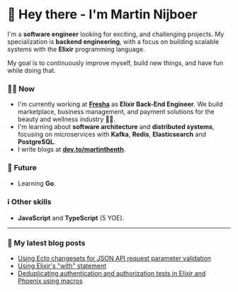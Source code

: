 # 👋 Hey there - I'm Martin Nijboer

I'm a **software engineer** looking for exciting, and challenging projects. My specialization is **backend engineering**, with a focus on building scalable systems with the **Elixir** programming language.

My goal is to continuously improve myself, build new things, and have fun while doing that.

### 👨‍💻 Now

- I'm currently working at **[Fresha](https://www.fresha.com)** as **Elixir Back-End Engineer**. We build marketplace, business management, and payment solutions for the beauty and wellness industry 💇💅.
- I'm learning about **software architecture** and **distributed systems**, focusing on microservices with **Kafka**, **Redis**, **Elasticsearch** and **PostgreSQL**.
- I write blogs at **[dev.to/martinthenth](https://dev.to/martinthenth)**.

### 🔮 Future

- Learning **Go**.

### ℹ️ Other skills

- **JavaScript** and **TypeScript** (5 YOE).

---

### 📙 My latest blog posts

- [Using Ecto changesets for JSON API request parameter validation](https://dev.to/martinthenth/using-ecto-changesets-for-json-api-request-parameter-validation-3po)
- [Using Elixir's "with" statement](https://dev.to/martinthenth/using-elixirs-with-statement-5e36)
- [Deduplicating authentication and authorization tests in Elixir and Phoenix using macros](https://dev.to/martinthenth/deduplicating-authentication-and-authorization-tests-in-elixir-and-phoenix-using-macros-5c2c)

<!--
**martinthenth/martinthenth** is a ✨ _special_ ✨ repository because its `README.md` (this file) appears on your GitHub profile.

Here are some ideas to get you started:

- 🔭 I’m currently working on ...
- 🌱 I’m currently learning ...
- 👯 I’m looking to collaborate on ...
- 🤔 I’m looking for help with ...
- 💬 Ask me about ...
- 📫 How to reach me: ...
- 😄 Pronouns: ...
- ⚡ Fun fact: ...
-->
